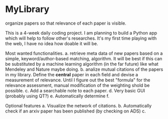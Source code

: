 # MyLibrary
organize papers so that relevance of each paper is visible.

This is a 4-week daily coding project. 
I am planning to build a Python app which will help to follow other's researches. 
It's my first time playing with the web, I have no idea how doable it will be. 


Most wanted functionalities. 
a. retrieve meta data of new papers based on a simple, keyword/author-based matching, algorithm. It will be best if this can be substituted by a machine learning algorithm (in the far future) like what Mendeley and Nature maybe doing. 
b. analize mutual citations of the papers in my library. Define the **central** paper in each field and devise a measurement of relevance. Until I figure out the best "formula" for the relevance assessment, manual modification of the weighting shold be possible.
c. Add a searchable note to each paper.
d. Very basic GUI (probably using QT?)
e. Automatically determine 
f.

Optional features
a. Visualize the network of citations.
b. Automatically check if an arxiv paper has been published (by checking on ADS)
c.
